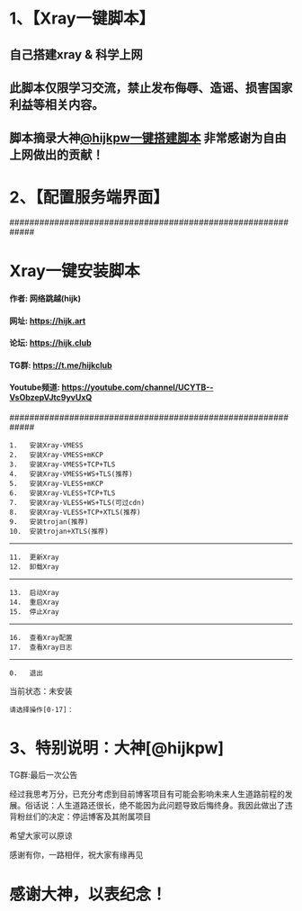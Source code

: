 # 1、【Xray一键脚本】

## 自己搭建xray & 科学上网
## 此脚本仅限学习交流，禁止发布侮辱、造谣、损害国家利益等相关内容。
## 脚本摘录大神[@hijkpw](https://github.com/hijkpw)[一键搭建脚本](https://github.com/hijkpw/scripts/tree/master) 非常感谢为自由上网做出的贡献！

# 2、【配置服务端界面】
  #############################################################
  #                     Xray一键安装脚本                      #
  #### 作者: 网络跳越(hijk)                                      #
  #### 网址: https://hijk.art                                    #
  #### 论坛: https://hijk.club                                   #
  #### TG群: https://t.me/hijkclub                               #
  #### Youtube频道: https://youtube.com/channel/UCYTB--VsObzepVJtc9yvUxQ #
  #############################################################
 
 
    1.   安装Xray-VMESS
    2.   安装Xray-VMESS+mKCP
    3.   安装Xray-VMESS+TCP+TLS
    4.   安装Xray-VMESS+WS+TLS(推荐)
    5.   安装Xray-VLESS+mKCP
    6.   安装Xray-VLESS+TCP+TLS
    7.   安装Xray-VLESS+WS+TLS(可过cdn)
    8.   安装Xray-VLESS+TCP+XTLS(推荐)
    9.   安装trojan(推荐)
    10.  安装trojan+XTLS(推荐)
   -------------
    11.  更新Xray
    12.  卸载Xray
   -------------
    13.  启动Xray
    14.  重启Xray
    15.  停止Xray
   -------------
    16.  查看Xray配置
    17.  查看Xray日志
   -------------
    0.   退出
   当前状态：未安装

    请选择操作[0-17]：  
    
 # 3、特别说明：大神[@hijkpw]
TG群:最后一次公告

经过我思考万分，已充分考虑到目前博客项目有可能会影响未来人生道路前程的发展。俗话说：人生道路还很长，绝不能因为此问题导致后悔终身。我因此做出了违背粉丝们的决定：停运博客及其附属项目

希望大家可以原谅

感谢有你，一路相伴，祝大家有缘再见

# 感谢大神，以表纪念！
